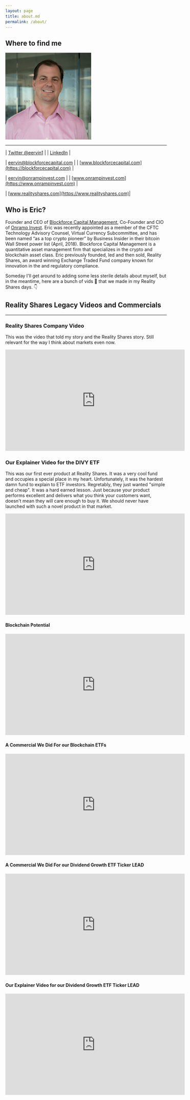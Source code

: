 ```yaml
---
layout: page
title: about.md
permalink: /about/
---
```


## Where to find me

![Profile Pic](assets/images/eric-268x270.png)

---

| [Twitter @eervin1](https://twitter.com/eervin1) |
| [LinkedIn](https://www.linkedin.com/in/eric-ervin/) |

| [eervin@blockforcecapital.com](mailto:eervin@blockforcecapital.com) |
| [www.blockforcecapital.com](https://blockforcecapital.com) |

| [eervin@onrampinvest.com](mailto:eervin@onrampinvest.com) |
| [www.onrampinvest.com](https://www.onrampinvest.com) |

| [www.realityshares.com](https://www.realityshares.com)|

## Who is Eric?

Founder and CEO of [Blockforce Capital Management](https://www.blockforcecapital.com), Co-Founder and CIO of [Onramp Invest](https://www.onrampinvest.com). Eric was recently appointed as a member of the CFTC Technology Advisory Counsel, Virtual Currency Subcommittee, and has been named “as a top crypto pioneer” by Business Insider in their bitcoin Wall Street power list (April, 2018). Blockforce Capital Management is a quantitative asset management firm that specializes in the crypto and blockchain asset class. Eric previously founded, led and then sold, Reality Shares, an award winning Exchange Traded Fund company known for innovation in the and regulatory compliance.

Someday I'll get around to adding some less sterile details about myself, but in the meantime, here are a bunch of vids :vhs: that we made in my Reality Shares days. :point_down:

## Reality Shares Legacy Videos and Commercials

---

### Reality Shares Company Video

This was the video that told my story and the Reality Shares story. Still relevant for the way I think about markets even now.

<iframe width="560" height="315" src="https://www.youtube.com/embed/W4oq917XNuA" frameborder="0" allow="accelerometer; autoplay; encrypted-media; gyroscope; picture-in-picture" allowfullscreen></iframe>

### Our Explainer Video for the DIVY ETF

This was our first ever product at Reality Shares.  It was a very cool fund and occupies a special place in my heart. Unfortunately, it was the hardest damn fund to explain to ETF investors. Regretably, they just wanted "simple and cheap". It was a hard earned lesson. Just because your product performs excellent and delivers what you think your customers want, doesn't mean they will care enough to buy it. We should never have launched with such a novel product in that market.

<iframe width="560" height="315" src="https://www.youtube.com/embed/3PntZE5bO_c" frameborder="0" allow="accelerometer; autoplay; encrypted-media; gyroscope; picture-in-picture" allowfullscreen></iframe>

#### Blockchain Potential

<iframe width="560" height="315" src="https://www.youtube.com/embed/q3qhHoK3Idg" frameborder="0" allow="accelerometer; autoplay; encrypted-media; gyroscope; picture-in-picture" allowfullscreen></iframe>

#### A Commercial We Did For our Blockchain ETFs

<iframe width="560" height="315" src="https://www.youtube.com/embed/W4oq917XNuA" frameborder="0" allow="accelerometer; autoplay; encrypted-media; gyroscope; picture-in-picture" allowfullscreen></iframe>

#### A Commercial We Did For our Dividend Growth ETF Ticker LEAD

<iframe width="560" height="315" src="https://www.youtube.com/embed/ToYRNBn08iA" frameborder="0" allow="accelerometer; autoplay; encrypted-media; gyroscope; picture-in-picture" allowfullscreen></iframe>

#### Our Explainer Video for our Dividend Growth ETF Ticker LEAD

<iframe width="560" height="315" src="https://www.youtube.com/embed/nMCuvdt-bbA" frameborder="0" allow="accelerometer; autoplay; encrypted-media; gyroscope; picture-in-picture" allowfullscreen></iframe>
